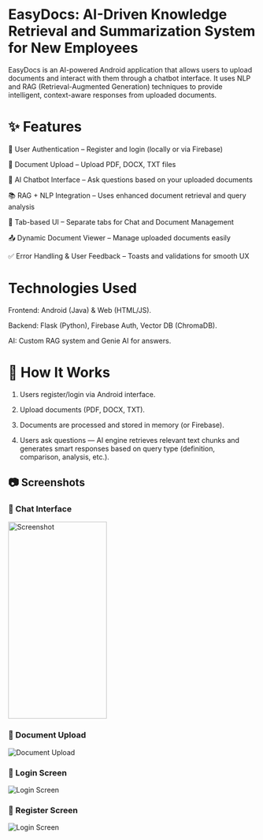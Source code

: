 # EasyDocs: AI-Driven Knowledge Retrieval and Summarization System for New Employees

EasyDocs is an AI-powered Android application that allows users to upload documents and interact with them through a chatbot interface. It uses NLP and RAG (Retrieval-Augmented Generation) techniques to provide intelligent, context-aware responses from uploaded documents.

# ✨ Features
🔐 User Authentication – Register and login (locally or via Firebase)

📄 Document Upload – Upload PDF, DOCX, TXT files

🧠 AI Chatbot Interface – Ask questions based on your uploaded documents

📚 RAG + NLP Integration – Uses enhanced document retrieval and query analysis

🧾 Tab-based UI – Separate tabs for Chat and Document Management

📤 Dynamic Document Viewer – Manage uploaded documents easily

✅ Error Handling & User Feedback – Toasts and validations for smooth UX

# Technologies Used

Frontend: Android (Java) & Web (HTML/JS).

Backend: Flask (Python), Firebase Auth, Vector DB (ChromaDB).

AI: Custom RAG system and Genie AI for answers.

# 🚀 How It Works
1. Users register/login via Android interface.

2. Upload documents (PDF, DOCX, TXT).

3. Documents are processed and stored in memory (or Firebase).

4. Users ask questions — AI engine retrieves relevant text chunks and generates smart responses based on query type (definition, comparison, analysis, etc.).

## 📷 Screenshots

### 🔹 Chat Interface
<img src="AND4.jpg" alt="Screenshot" width="200" height="400"/>

### 🔹 Document Upload
![Document Upload](AND3.jpg)

### 🔹 Login Screen
![Login Screen](AND1.jpg)

### 🔹 Register Screen
![Login Screen](AND2.jpg)

